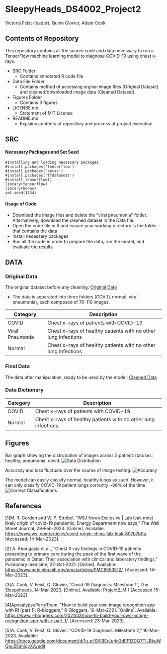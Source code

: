 # SleepyHeads_DS4002_Project2
Victoria Feist (leader), Quinn Glovier, Adam Cook
## Contents of Repository 
This repository contains all the source code and data necessary to run a TensorFlow machine learning model to diagnose COVID-19 using chest x-rays.
- SRC Folder
  * Contains annotated R code file
- Data File Folder
  * Contains method of accessing orginal image files (Original Dataset) and cleaned/downloaded image data (Cleaned Dataset).
- Figures Folder
  * Contains 3 figures
- LICENSE.md
  * Statement of MIT License
- README.md
  * Explains contents of repository and process of project execution

## SRC
#### Necessary Packages and Set Seed

```{r}
#Installing and loading necessary packages
#install.packages('tensorflow')
#install.packages('keras')
#install.packages('tfdatasets')
#install_tensorflow()
library(tensorflow)
library(keras)
set.seed(1234)
```


#### Usage of Code
- Download the image files and delete the "viral pneumonia" folder. Alternatively, download the cleaned dataset in the Data file.
- Open the code file in R and ensure your working directory is the folder that contains the data
- Install necessary packages
- Run all the code in order to prepare the data, run the model, and evaluate the results


## DATA 
### Original Data
The original dataset before any cleaning: [Original Data](https://www.kaggle.com/datasets/pranavraikokte/covid19-image-dataset)
- The data is separated into three folders (COVID, normal, viral pneumonia), each composed of 70-110 images.

| Category       | Description                                                     |
| -------------  | -------------                                                   |
| COVID          | Chest x-rays of patients with COVID-19                          |
| Viral Pneumonia| Chest x-rays of healthy patients with no other lung infections  |
| Normal         | Chest x-rays of healthy patients with no other lung infections  |


### Final Data

The data after manipulation, ready to be used by the model: [Cleaned Data](https://drive.google.com/drive/folders/1M6D-41vEOOeMSL6QIo5UEMeCqJCpaDne?usp=sharing)

### Data Dictionary  
| Category      | Description                                                     |
| ------------- | -------------                                                   |
| COVID         | Chest x-rays of patients with COVID-19                          |
| Normal        | Chest x-rays of healthy patients with no other lung infections  |


## Figures
Bar graph showing the distrubution of images across 3 patient statuses: healthy, pneumonia, covid.
<img src="https://github.com/vkf5ugb/SleepyHeads_DS4002_Project2/blob/main/Figures/DataDist.jpeg" title= "Data Distribution">

Accuracy and loss fluctuate over the course of image testing.
<img src="https://github.com/vkf5ugb/SleepyHeads_DS4002_Project2/blob/main/Figures/Accuracy.jpeg" title= "Accuracy">

The model can easily classify normal, healthy lungs as such. However, it can only classify COVID-19 patient lungs correctly ~86% of the time.
<img src="https://github.com/vkf5ugb/SleepyHeads_DS4002_Project2/blob/main/Figures/CorrectClassifications.jpeg" title= "Correct Classifications">

## References
[1]M. R. Gordon and W. P. Strobel, “WSJ News Exclusive | Lab leak most likely origin of covid-19 pandemic, Energy Department now says,” The Wall Street Journal, 28-Feb-2023. [Online]. Available: https://www.wsj.com/articles/covid-origin-china-lab-leak-807b7b0a. [Accessed: 14-Mar-2023].

[2]  A. Abougazia et al., “Chest X-ray findings in COVID-19 patients presenting to primary care during the peak of the first wave of the pandemic in Qatar: Their association with clinical and laboratory findings,” Pulmonary medicine, 27-Oct-2021. [Online]. Available: https://www.ncbi.nlm.nih.gov/pmc/articles/PMC8553512/. [Accessed: 14-Mar-2023].

[3]A. Cook, V. Feist, Q. Glovier, “Covid-19 Diagnosis: Milestone 1”, The Sleepyheads, 14-Mar-2023, [Online]. Available: Project2_MI1 [Accessed 16-Mar-2023]

[4]ApokalypsePartyTeam, “How to build your own image recognition app with R! [part 1]: R-bloggers,” R-Bloggers, 16-Mar-2021. [Online]. Available: https://www.r-bloggers.com/2021/03/how-to-build-your-own-image-recognition-app-with-r-part-1/. [Accessed: 23-Mar-2023]. 

[5]A. Cook, V. Feist, Q. Glovier. “COVID-19 Diagnosis: Milestone 2,” 16-Mar-2023. Available: https://docs.google.com/document/d/1u_pljSKlBErJu4n3dEF1ZCG7TjLRkuWQpu5EimiqvXA/edit
